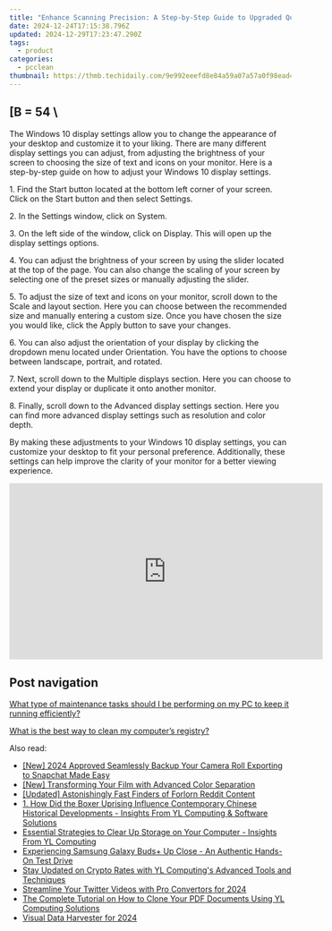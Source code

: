 ```yaml
---
title: "Enhance Scanning Precision: A Step-by-Step Guide to Upgraded Quality Imaging with YL Software Solutions"
date: 2024-12-24T17:15:38.796Z
updated: 2024-12-29T17:23:47.290Z
tags:
  - product
categories:
  - pcclean
thumbnail: https://thmb.techidaily.com/9e992eeefd8e84a59a07a57a0f98ead45d9f4acef9a3d89961494ce528757e4e.jpg
---
```


## \[B = 54 \

The Windows 10 display settings allow you to change the appearance of your desktop and customize it to your liking. There are many different display settings you can adjust, from adjusting the brightness of your screen to choosing the size of text and icons on your monitor. Here is a step-by-step guide on how to adjust your Windows 10 display settings. 

1\. Find the Start button located at the bottom left corner of your screen. Click on the Start button and then select Settings.

2\. In the Settings window, click on System.

3\. On the left side of the window, click on Display. This will open up the display settings options. 

4\. You can adjust the brightness of your screen by using the slider located at the top of the page. You can also change the scaling of your screen by selecting one of the preset sizes or manually adjusting the slider.

5\. To adjust the size of text and icons on your monitor, scroll down to the Scale and layout section. Here you can choose between the recommended size and manually entering a custom size. Once you have chosen the size you would like, click the Apply button to save your changes.

6\. You can also adjust the orientation of your display by clicking the dropdown menu located under Orientation. You have the options to choose between landscape, portrait, and rotated.

7\. Next, scroll down to the Multiple displays section. Here you can choose to extend your display or duplicate it onto another monitor.

8\. Finally, scroll down to the Advanced display settings section. Here you can find more advanced display settings such as resolution and color depth. 

By making these adjustments to your Windows 10 display settings, you can customize your desktop to fit your personal preference. Additionally, these settings can help improve the clarity of your monitor for a better viewing experience.

<!-- affiliate ads begin -->
<iframe width="560" height="315" src="https://www.youtube.com/embed/6X24fPKs6AE?si=YtQy-8zy7GifgfA7" title="YouTube video player" frameborder="0" allow="accelerometer; autoplay; clipboard-write; encrypted-media; gyroscope; picture-in-picture; web-share" referrerpolicy="strict-origin-when-cross-origin" allowfullscreen></iframe>
<!-- affiliate ads end -->

## Post navigation

[What type of maintenance tasks should I be performing on my PC to keep it running efficiently?](https://tools.techidaily.com/pcclean/products/)

[What is the best way to clean my computer’s registry?](https://tools.techidaily.com/pcclean/products/)

<ins class="adsbygoogle"
     style="display:block"
     data-ad-format="autorelaxed"
     data-ad-client="ca-pub-7571918770474297"
     data-ad-slot="1223367746"></ins>

<ins class="adsbygoogle"
     style="display:block"
     data-ad-client="ca-pub-7571918770474297"
     data-ad-slot="8358498916"
     data-ad-format="auto"
     data-full-width-responsive="true"></ins>

<span class="atpl-alsoreadstyle">Also read:</span>
<div><ul>
<li><a href="https://snapchat-videos.techidaily.com/new-2024-approved-seamlessly-backup-your-camera-roll-exporting-to-snapchat-made-easy/"><u>[New] 2024 Approved Seamlessly Backup Your Camera Roll Exporting to Snapchat Made Easy</u></a></li>
<li><a href="https://facebook-video-footage.techidaily.com/new-transforming-your-film-with-advanced-color-separation/"><u>[New] Transforming Your Film with Advanced Color Separation</u></a></li>
<li><a href="https://extra-tips.techidaily.com/updated-astonishingly-fast-finders-of-forlorn-reddit-content/"><u>[Updated] Astonishingly Fast Finders of Forlorn Reddit Content</u></a></li>
<li><a href="https://win-exclusive.techidaily.com/1-how-did-the-boxer-uprising-influence-contemporary-chinese-historical-developments-insights-from-yl-computing-and-software-solutions/"><u>1. How Did the Boxer Uprising Influence Contemporary Chinese Historical Developments - Insights From YL Computing & Software Solutions</u></a></li>
<li><a href="https://win-exclusive.techidaily.com/essential-strategies-to-clear-up-storage-on-your-computer-insights-from-yl-computing/"><u>Essential Strategies to Clear Up Storage on Your Computer - Insights From YL Computing</u></a></li>
<li><a href="https://buynow-marvelous.techidaily.com/experiencing-samsung-galaxy-budsplus-up-close-an-authentic-hands-on-test-drive/"><u>Experiencing Samsung Galaxy Buds+ Up Close - An Authentic Hands-On Test Drive</u></a></li>
<li><a href="https://win-exclusive.techidaily.com/stay-updated-on-crypto-rates-with-yl-computings-advanced-tools-and-techniques/"><u>Stay Updated on Crypto Rates with YL Computing's Advanced Tools and Techniques</u></a></li>
<li><a href="https://some-guidance.techidaily.com/streamline-your-twitter-videos-with-pro-convertors-for-2024/"><u>Streamline Your Twitter Videos with Pro Convertors for 2024</u></a></li>
<li><a href="https://win-exclusive.techidaily.com/the-complete-tutorial-on-how-to-clone-your-pdf-documents-using-yl-computing-solutions/"><u>The Complete Tutorial on How to Clone Your PDF Documents Using YL Computing Solutions</u></a></li>
<li><a href="https://remote-screen-capture.techidaily.com/visual-data-harvester-for-2024/"><u>Visual Data Harvester for 2024</u></a></li>
</ul></div>

